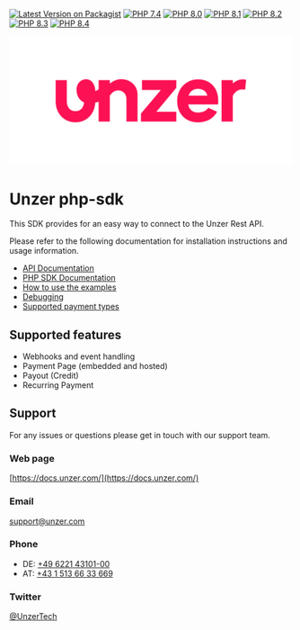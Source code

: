 [![Latest Version on Packagist](https://img.shields.io/packagist/v/unzerdev/php-sdk.svg?style=flat-square)](https://packagist.org/packages/unzerdev/php-sdk)
[![PHP 7.4](https://img.shields.io/badge/php-7.4-blue.svg)](http://www.php.net)
[![PHP 8.0](https://img.shields.io/badge/php-8.0-blue.svg)](http://www.php.net)
[![PHP 8.1](https://img.shields.io/badge/php-8.1-blue.svg)](http://www.php.net)
[![PHP 8.2](https://img.shields.io/badge/php-8.2-blue.svg)](http://www.php.net)
[![PHP 8.3](https://img.shields.io/badge/php-8.3-blue.svg)](http://www.php.net)
[![PHP 8.4](https://img.shields.io/badge/php-8.4-blue.svg)](http://www.php.net)

![Logo](unzer_logo.svg)

# Unzer php-sdk
This SDK provides for an easy way to connect to the Unzer Rest API.

Please refer to the following documentation for installation instructions and usage information.

*   [API Documentation](https://docs.unzer.com)
*   [PHP SDK Documentation](https://docs.unzer.com/server-side-integration/php-sdk-integration)
*   [How to use the examples](https://docs.unzer.com/server-side-integration/php-sdk-integration/php-example-implementation)
*   [Debugging](https://docs.unzer.com/server-side-integration/php-sdk-integration/php-error-handling/#debug-log)
*   [Supported payment types](https://docs.unzer.com/online-payments/supported-payment-methods)

## Supported features
*   Webhooks and event handling
*   Payment Page (embedded and hosted)
*   Payout (Credit)
*   Recurring Payment

## Support
For any issues or questions please get in touch with our support team.

### Web page
[https://docs.unzer.com/](https://docs.unzer.com/)

### Email
[support@unzer.com](mailto:support@unzer.com)

### Phone
* DE: [+49 6221 43101-00](tel:+4962214310100)
* AT: [+43 1 513 66 33 669](tel:+4315136633669)

### Twitter
[@UnzerTech](https://twitter.com/UnzerTech)
